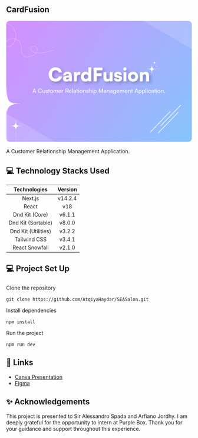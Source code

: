 ## CardFusion

![Thumbnail](./public/Thumbnail.png)

<p align="left">A Customer Relationship Management Application.</p>

###

<h2 align="left">💻 Technology Stacks Used</h2>

| Technologies     | Version        |
|:--------------------:|:--------------:|
| Next.js              | v14.2.4        |
| React                | v18            |
| Dnd Kit (Core)       | v6.1.1         |
| Dnd Kit (Sortable)   | v8.0.0         |
| Dnd Kit (Utilities)  | v3.2.2         |
| Tailwind CSS         | v3.4.1         |
| React Snowfall       | v2.1.0         |

###

<h2 align="left">💻 Project Set Up</h2>

###

Clone the repository
```
git clone https://github.com/AtqiyaHaydar/SEASalon.git
```
Install dependencies
```
npm install
```
Run the project
```
npm run dev
```

###

<h2 align="left">🔗 Links</h2>

- [Canva Presentation](https://www.canva.com/design/DAGKjhGkrZ4/8uivnJRM3DE4kDyx0srTWw/edit)
- [Figma](https://www.figma.com/design/bCWUJRnTOiXlHxXXVtXMkf/CardFusion?node-id=0-1&t=KH8nWELsN43GlZI6-1)

### 

<h2 align="left">✨ Acknowledgements</h2>

This project is presented to Sir Alessandro Spada and Arfiano Jordhy. I am deeply grateful for the opportunity to intern at Purple Box. Thank you for your guidance and support throughout this experience.
